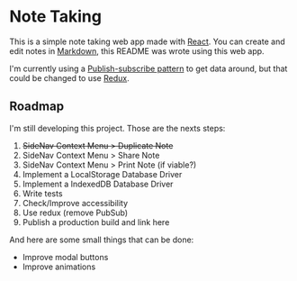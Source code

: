# Note Taking

This is a simple note taking web app made with [React](https://reactjs.org/). You can create and edit notes in [Markdown](https://pt.wikipedia.org/wiki/Markdown), this README was wrote using this web app.

I'm currently using a [Publish-subscribe pattern](https://en.wikipedia.org/wiki/Publish%E2%80%93subscribe_pattern) to get data around, but that could be changed to use [Redux](https://redux.js.org/).

## Roadmap

I'm still developing this project. Those are the nexts steps:

1. ~~SideNav Context Menu > Duplicate Note~~
2. SideNav Context Menu > Share Note
3. SideNav Context Menu > Print Note (if viable?)
4. Implement a LocalStorage Database Driver
5. Implement a IndexedDB Database Driver
6. Write tests
7. Check/Improve accessibility
8. Use redux (remove PubSub)
9. Publish a production build and link here

And here are some small things that can be done:

- Improve modal buttons
- Improve animations
